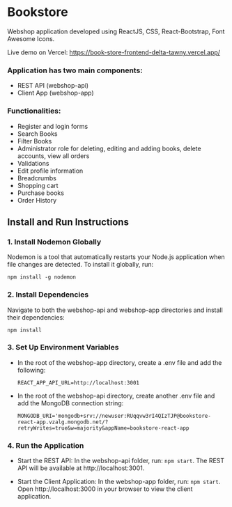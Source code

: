 # Bookstore

Webshop application developed using ReactJS, CSS, React-Bootstrap, Font Awesome Icons.

Live demo on Vercel:
https://book-store-frontend-delta-tawny.vercel.app/

### Application has two main components:

- REST API (webshop-api)
- Client App (webshop-app)

### Functionalities:

- Register and login forms
- Search Books
- Filter Books
- Administrator role for deleting, editing and adding books, delete accounts, view all orders
- Validations
- Edit profile information
- Breadcrumbs
- Shopping cart
- Purchase books
- Order History

## Install and Run Instructions

### 1. Install Nodemon Globally

Nodemon is a tool that automatically restarts your Node.js application when file changes are detected. To install it globally, run:

```
npm install -g nodemon
```

### 2. Install Dependencies

Navigate to both the webshop-api and webshop-app directories and install their dependencies:

```
npm install
```

### 3. Set Up Environment Variables

- In the root of the webshop-app directory, create a .env file and add the following:
  ```
  REACT_APP_API_URL=http://localhost:3001
  ```
- In the root of the webshop-api directory, create another .env file and add the MongoDB connection string:
  ```
  MONGODB_URI='mongodb+srv://newuser:RUqqvw3rI4QIzTJP@bookstore-react-app.vzalg.mongodb.net/?retryWrites=true&w=majority&appName=bookstore-react-app
  ```

### 4. Run the Application

- Start the REST API:
  In the webshop-api folder, run: `npm start`. The REST API will be available at http://localhost:3001.

- Start the Client Application:
  In the webshop-app folder, run: `npm start`. Open http://localhost:3000 in your browser to view the client application.
